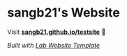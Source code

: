 
# sangb21's Website

Visit **[sangb21.github.io/testsite](https://sangb21.github.io/testsite)** 🚀

_Built with [Lab Website Template](https://greene-lab.gitbook.io/lab-website-template-docs)_

